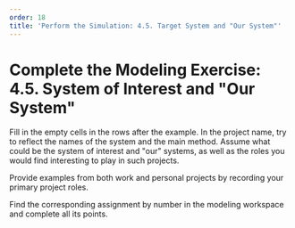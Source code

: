 ```yaml
---
order: 18
title: 'Perform the Simulation: 4.5. Target System and "Our System"'
---
```


# Complete the Modeling Exercise: 4.5. System of Interest and "Our System"

Fill in the empty cells in the rows after the example. In the project name, try to reflect the names of the system and the main method. Assume what could be the system of interest and "our" systems, as well as the roles you would find interesting to play in such projects.

Provide examples from both work and personal projects by recording your primary project roles.

Find the corresponding assignment by number in the modeling workspace and complete all its points.